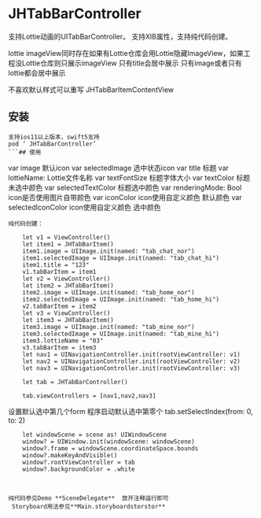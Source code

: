 # JHTabBarController
支持Lottie动画的UITabBarController。
支持XIB属性，支持纯代码创建。

lottie imageView同时存在如果有Lottie仓库会用Lottie隐藏ImageView，如果工程没Lottie仓库则只展示imageView
只有title会居中展示
只有image或者只有lottie都会居中展示

不喜欢默认样式可以重写 JHTabBarItemContentView



## 安装
```
支持ios11以上版本，swift5支持
pod ‘ JHTabBarController’
```## 使用

```
var image  					默认icon
var selectedImage  			选中状态icon
var title  					标题
var lottieName: 				Lottie文件名称
var textFontSize				标题字体大小
var textColor					标题未选中颜色
var selectedTextColor			标题选中颜色
var renderingMode: Bool 		icon是否使用图片自带颜色
var iconColor					icon使用自定义颜色  默认颜色
var selectedIconColor			icon使用自定义颜色  选中颜色
```
纯代码创建：
```
        let v1 = ViewController()
        let item1 = JHTabBarItem()
        item1.image = UIImage.init(named: "tab_chat_nor")
        item1.selectedImage = UIImage.init(named: "tab_chat_hi")
        item1.title = "123"
        v1.tabBarItem = item1
        let v2 = ViewController()
        let item2 = JHTabBarItem()
        item2.image = UIImage.init(named: "tab_home_nor")
        item2.selectedImage = UIImage.init(named: "tab_home_hi")
        v2.tabBarItem = item2
        let v3 = ViewController()
        let item3 = JHTabBarItem()
        item3.image = UIImage.init(named: "tab_mine_nor")
        item3.selectedImage = UIImage.init(named: "tab_mine_hi")
        item3.lottieName = "03"
        v3.tabBarItem = item3
        let nav1 = UINavigationController.init(rootViewController: v1)
        let nav2 = UINavigationController.init(rootViewController: v2)
        let nav3 = UINavigationController.init(rootViewController: v3)
        
        let tab = JHTabBarController()
        
        tab.viewControllers = [nav1,nav2,nav3]

设置默认选中第几个form 程序启动默认选中第零个
        tab.setSelectIndex(from: 0, to: 2)
        
        let windowScene = scene as! UIWindowScene
        window? = UIWindow.init(windowScene: windowScene)
        window?.frame = windowScene.coordinateSpace.bounds
        window?.makeKeyAndVisible()
        window?.rootViewController = tab
        window?.backgroundColor = .white
```


纯代码参见Demo **SceneDelegate**  放开注释运行即可
 Storyboard用法参见**Main.storyboardstorstor**
